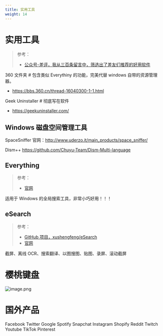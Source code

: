 ```yaml
---
title: 实用工具
weight: 14
---
```


# 实用工具

> 参考：
> - [公众号-差评，我从三百条留言中，筛选出了差友们推荐的好用软件](https://mp.weixin.qq.com/s/FER8XiGizhNOwAXf7cQbRQ)

360 文件夹 # 包含类似 Everythiny 的功能，完美代替 windows 自带的资源管理器。

- <https://bbs.360.cn/thread-16040300-1-1.html>

Geek Uninstaller # 彻底写在软件

- <https://geekuninstaller.com/>

## Windows 磁盘空间管理工具

SpaceSniffer
官网：<http://www.uderzo.it/main_products/space_sniffer/>

Dism++
<https://github.com/Chuyu-Team/Dism-Multi-language>

## Everything

> 参考：
> - [官网](https://www.voidtools.com/)

适用于 Windows 的全局搜索工具，非常小巧好用！！！

## eSearch

> 参考：
> - [GitHub 项目，xushengfeng/eSearch](https://github.com/xushengfeng/eSearch)
> - [官网](https://esearch-app.netlify.app/)

截屏、离线 OCR、搜索翻译、以图搜图、贴图、录屏、滚动截屏

# 樱桃键盘

![image.png](https://notes-learning.oss-cn-beijing.aliyuncs.com/na3u1y/1654068821514-75ee0957-87fb-44b4-bcbf-c635517dc6fc.png)

# 国外产品

Facebook
Twitter
Google
Spotify
Snapchat
Instagram
Shopify
Reddit
Twitch
Youtube
TikTok
Pinterest
